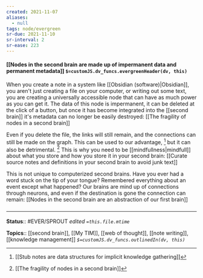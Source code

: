 ```yaml
---
created: 2021-11-07 
aliases:
  - null
tags: node/evergreen
sr-due: 2021-11-10
sr-interval: 2
sr-ease: 223
---
```

#### [[Nodes in the second brain are made up of impermanent data and permanent metadata]] `$=customJS.dv_funcs.evergreenHeader(dv, this)`

When you create a note in a system like [[Obsidian (software)|Obsidian]], you aren't just creating a file on your computer, or writing out some text, you are creating a universally accessible node that can have as much power as you can get it. The data of this node is impermanent, it can be deleted at the click of a button, but once it has become integrated into the [[second brain]] it's metadata can no longer be easily destroyed: [[The fragility of nodes in a second brain]]

Even if you delete the file, the links will still remain, and the connections can still be made on the graph. This can be used to our advantage, [^1] but it can also be detrimental. [^2] This is why you need to be [[mindfullness|mindfull]] about what you store and how you store it in your second brain: [[Curate source notes and definitions in your second brain to avoid junk text]]

This is not unique to computerized second brains. Have you ever had a word stuck on the tip of your tongue? Remembered everything about an event except what happened? Our brains are mind up of connections through neurons, and even if the destination is gone the connection can remain: [[Nodes in the second brain are an abstraction of our first brain]]

### <hr class="footnote"/>

**Status**:: #EVER/SPROUT 
*edited `=this.file.mtime`*

**Topics**:: [[second brain]], [[My TIM]], [[web of thought]], [[note writing]], [[knowledge management]]
*`$=customJS.dv_funcs.outlinedIn(dv, this)`*


[^1]: [[Stub notes are data structures for implicit knowledge gathering]]
[^2]: [[The fragility of nodes in a second brain]]